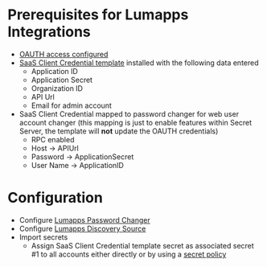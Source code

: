 # Prerequisites for Lumapps Integrations
- [OAUTH access configured](https://docs.lumapps.com/docs/admin-l02262716934071929extensions)
- [SaaS Client Credential template](./Template/SaaSClientCredentials.xml) installed with the following data entered
  - Application ID
  - Application Secret
  - Organization ID
  - API Url
  - Email for admin account
- SaaS Client Credential mapped to password changer for web user account changer (this mapping is just to enable features within Secret Server, the template will **not** update the OAUTH credentials)
  - RPC enabled 
  - Host -> APIUrl
  - Password -> ApplicationSecret
  - User Name -> ApplicationID

# Configuration
- Configure [Lumapps Password Changer](./RemotePasswordChanger/readme.md)
- Configure [Lumapps Discovery Source](./Discovery/readme.md)
- Import secrets
  - Assign SaaS Client Credential template secret as associated secret #1 to all accounts either directly or by using a [secret policy](https://docs.delinea.com/online-help/secret-server/secret-management/procedures/creating-secret-policies/index.htm)
  

